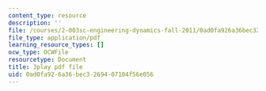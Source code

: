 ```yaml
---
content_type: resource
description: ''
file: /courses/2-003sc-engineering-dynamics-fall-2011/0ad0fa926a36bec3269407104f56e056_d00XI_UTKQo.pdf
file_type: application/pdf
learning_resource_types: []
ocw_type: OCWFile
resourcetype: Document
title: 3play pdf file
uid: 0ad0fa92-6a36-bec3-2694-07104f56e056
---
```

